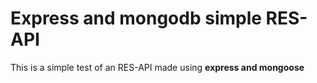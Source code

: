 # Express and mongodb simple RES-API
This is a simple test of an RES-API made using <strong>express<strong> and <strong>mongoose<strong>
